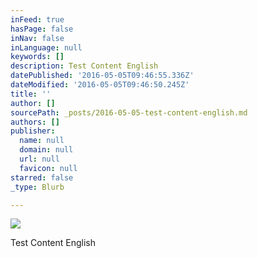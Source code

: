 ```yaml
---
inFeed: true
hasPage: false
inNav: false
inLanguage: null
keywords: []
description: Test Content English
datePublished: '2016-05-05T09:46:55.336Z'
dateModified: '2016-05-05T09:46:50.245Z'
title: ''
author: []
sourcePath: _posts/2016-05-05-test-content-english.md
authors: []
publisher:
  name: null
  domain: null
  url: null
  favicon: null
starred: false
_type: Blurb

---
```

![](https://the-grid-user-content.s3-us-west-2.amazonaws.com/50849cb4-8c25-4757-8ece-59ae03df3776.png)

Test Content English